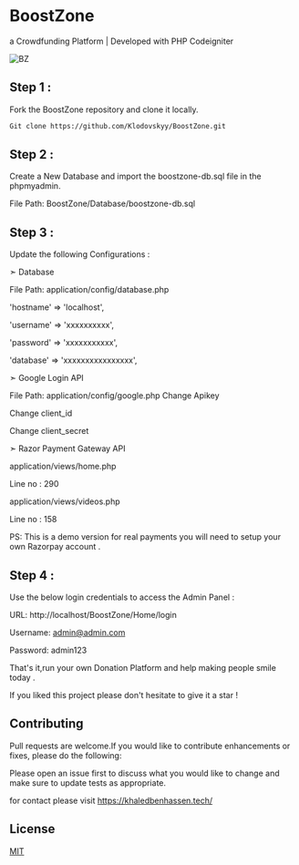 # BoostZone
a Crowdfunding Platform | Developed with PHP Codeigniter


![BZ](https://user-images.githubusercontent.com/55706752/71542452-c944f800-2934-11ea-9c4c-e8dc152cc095.PNG)

## Step 1 :

Fork the BoostZone repository and clone it locally.

```bash
Git clone https://github.com/Klodovskyy/BoostZone.git
```

## Step 2 :

Create a New Database and import the boostzone-db.sql file in the phpmyadmin.

File Path: BoostZone/Database/boostzone-db.sql
 
## Step 3 :
Update the following Configurations :

➣ Database

File Path: application/config/database.php

'hostname' => 'localhost',

'username' => 'xxxxxxxxxx',

'password' => 'xxxxxxxxxxx',

'database' => 'xxxxxxxxxxxxxxxx',

➣ Google Login API

File Path: application/config/google.php Change Apikey

Change client_id

Change client_secret

➣ Razor Payment Gateway API

application/views/home.php

Line no : 290

application/views/videos.php

Line no : 158

PS: This is a demo version for real payments you will need to setup your own Razorpay account .

## Step 4 :

Use the below login credentials to access the Admin Panel :

URL: http://localhost/BoostZone/Home/login

Username: admin@admin.com

Password: admin123

That's it,run your own Donation Platform and help making people smile today .

If you liked this project please don't hesitate to give it a star !

## Contributing

Pull requests are welcome.If you would like to contribute enhancements or fixes, please do the following:

Please open an issue first to discuss what you would like to change and make sure to update tests as appropriate.

for contact please visit https://khaledbenhassen.tech/

## License
[MIT](https://choosealicense.com/licenses/mit/)
